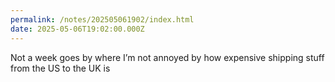 ```yaml
---
permalink: /notes/202505061902/index.html
date: 2025-05-06T19:02:00.000Z
---
```


Not a week goes by where I’m not annoyed by how expensive shipping stuff from the US to the UK is 